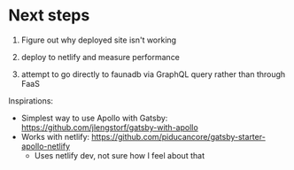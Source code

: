 # Next steps

1. Figure out why deployed site isn't working

1. deploy to netlify and measure performance
2. attempt to go directly to faunadb via GraphQL query rather than through FaaS

Inspirations:
- Simplest way to use Apollo with Gatsby: https://github.com/jlengstorf/gatsby-with-apollo
- Works with netlify: https://github.com/piducancore/gatsby-starter-apollo-netlify
  - Uses netlify dev, not sure how I feel about that
